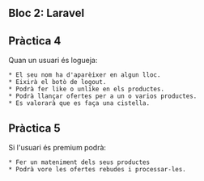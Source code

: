 ## Bloc 2: Laravel

## Pràctica 4

Quan un usuari és logueja: 

    * El seu nom ha d'aparèixer en algun lloc.
    * Eixirà el botò de logout.
    * Podrà fer like o unlike en els productes.
    * Podrà llançar ofertes per a un o varios productes.
    * Es valorarà que es faça una cistella.

## Pràctica 5

Si l'usuari és premium podrà:

    * Fer un mateniment dels seus productes
    * Podrà vore les ofertes rebudes i processar-les.


